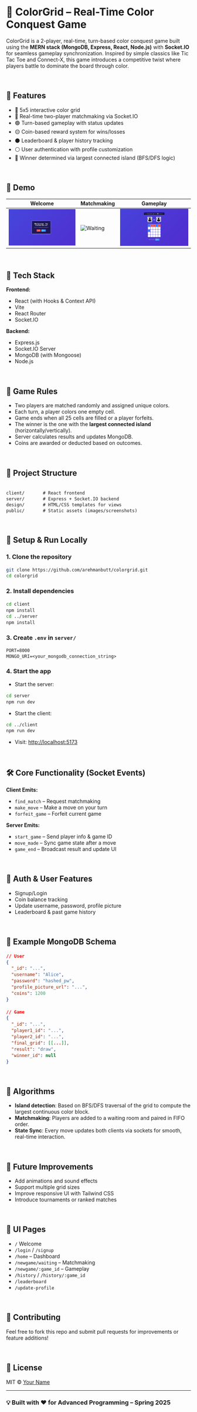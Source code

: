 
# 🎨 ColorGrid – Real-Time Color Conquest Game

ColorGrid is a 2-player, real-time, turn-based color conquest game built using the **MERN stack (MongoDB, Express, React, Node.js)** with **Socket.IO** for seamless gameplay synchronization. Inspired by simple classics like Tic Tac Toe and Connect-X, this game introduces a competitive twist where players battle to dominate the board through color.

<br/>

## 🚀 Features

- 🔵 5x5 interactive color grid
- 🔴 Real-time two-player matchmaking via Socket.IO
- 🟢 Turn-based gameplay with status updates
- 🟡 Coin-based reward system for wins/losses
- ⚫ Leaderboard & player history tracking
- ⚪ User authentication with profile customization
- 🧠 Winner determined via largest connected island (BFS/DFS logic)

<br/>

## 📸 Demo

| Welcome | Matchmaking | Gameplay |
|---------|-------------|----------|
| ![Welcome](client/public/WelcomeScreen.png) | ![Waiting](client/public/WaitingScreen.png) | ![Gameplay](client/public/GameScreen.png) |


<br/>

## 🧩 Tech Stack

**Frontend:**
- React (with Hooks & Context API)
- Vite
- React Router
- Socket.IO

**Backend:**
- Express.js
- Socket.IO Server
- MongoDB (with Mongoose)
- Node.js

<br/>

## 🧠 Game Rules

- Two players are matched randomly and assigned unique colors.
- Each turn, a player colors one empty cell.
- Game ends when all 25 cells are filled or a player forfeits.
- The winner is the one with the **largest connected island** (horizontally/vertically).
- Server calculates results and updates MongoDB.
- Coins are awarded or deducted based on outcomes.

<br/>

## 📁 Project Structure

```

client/       # React frontend
server/       # Express + Socket.IO backend
design/       # HTML/CSS templates for views
public/       # Static assets (images/screenshots)

````

<br/>

## 🧪 Setup & Run Locally

### 1. Clone the repository

```bash
git clone https://github.com/arehmanbutt/colorgrid.git
cd colorgrid
````

### 2. Install dependencies

```bash
cd client
npm install
cd ../server
npm install
```

### 3. Create `.env` in `server/`

```
PORT=8000
MONGO_URI=<your_mongodb_connection_string>
```

### 4. Start the app

* Start the server:

```bash
cd server
npm run dev
```

* Start the client:

```bash
cd ../client
npm run dev
```

* Visit: [http://localhost:5173](http://localhost:5173)

<br/>

## 🛠 Core Functionality (Socket Events)

**Client Emits:**

* `find_match` – Request matchmaking
* `make_move` – Make a move on your turn
* `forfeit_game` – Forfeit current game

**Server Emits:**

* `start_game` – Send player info & game ID
* `move_made` – Sync game state after a move
* `game_end` – Broadcast result and update UI

<br/>

## 🔐 Auth & User Features

* Signup/Login
* Coin balance tracking
* Update username, password, profile picture
* Leaderboard & past game history

<br/>

## 🧾 Example MongoDB Schema

```json
// User
{
  "_id": "...",
  "username": "Alice",
  "password": "hashed_pw",
  "profile_picture_url": "...",
  "coins": 1200
}

// Game
{
  "_id": "...",
  "player1_id": "...",
  "player2_id": "...",
  "final_grid": [[...]],
  "result": "draw",
  "winner_id": null
}
```

<br/>

## 🧠 Algorithms

* **Island detection**: Based on BFS/DFS traversal of the grid to compute the largest continuous color block.
* **Matchmaking**: Players are added to a waiting room and paired in FIFO order.
* **State Sync**: Every move updates both clients via sockets for smooth, real-time interaction.

<br/>

## 📌 Future Improvements

* Add animations and sound effects
* Support multiple grid sizes
* Improve responsive UI with Tailwind CSS
* Introduce tournaments or ranked matches

<br/>

## 📸 UI Pages

* `/` Welcome
* `/login` / `/signup`
* `/home` – Dashboard
* `/newgame/waiting` – Matchmaking
* `/newgame/:game_id` – Gameplay
* `/history` / `/history/:game_id`
* `/leaderboard`
* `/update-profile`

<br/>

## 🤝 Contributing

Feel free to fork this repo and submit pull requests for improvements or feature additions!

<br/>

## 📄 License

MIT © [Your Name](https://github.com/arehmanbutt)

---

### 💡 Built with ❤️ for Advanced Programming – Spring 2025

